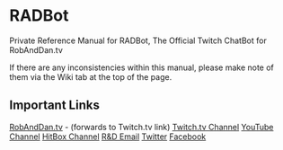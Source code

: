 # RADBot
Private Reference Manual for RADBot, The Official Twitch ChatBot for RobAndDan.tv

If there are any inconsistencies within this manual, please make note of them via the Wiki tab at the top of the page.


## Important Links



[RobAndDan.tv](http://RobAndDan.tv) - (forwards to Twitch.tv link)
[Twitch.tv Channel](http://Twitch.tv/TheRobAndDanShow)
[YouTube Channel](http://YouTube.com/TheRobAndDanShow)
[HitBox Channel](http://HitBox.tv/RobAndDan)
[R&D Email](TheRobAndDanShow@Gmail.com)
[Twitter](http://Twitter.com/RobAndDan)
[Facebook](http://Facebook.com/RobAndDan)
